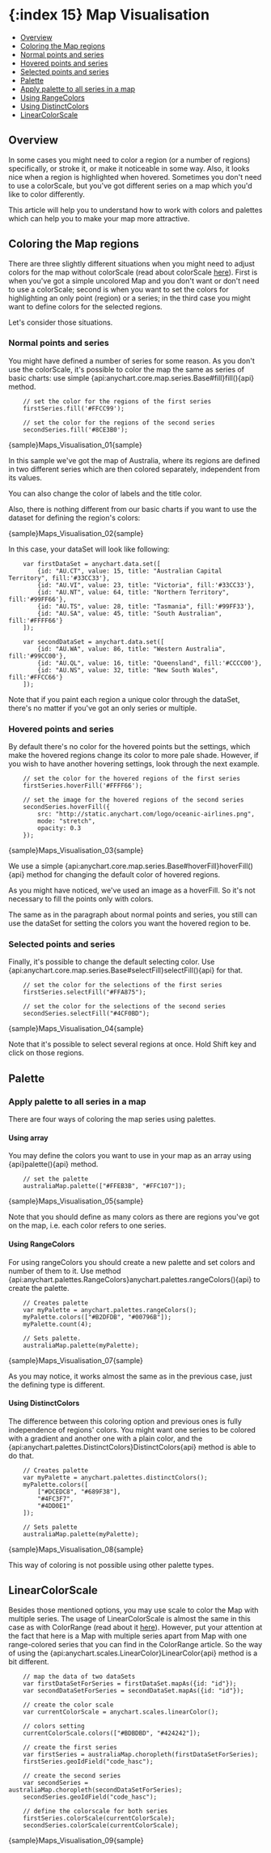 {:index 15}
Map Visualisation
======================

* [Overview](#overview)
* [Coloring the Map regions](#coloring_the_map_regions)
 * [Normal points and series](#normal_points_and_series)
 * [Hovered points and series](#hovered_points_and_series)
 * [Selected points and series](#selected_points_and_series)
* [Palette](#palette)
 * [Apply palette to all series in a map](#apply_palette_to_all_series_in_a_map)
  * [Using RangeColors](#using_rangecolors)
  * [Using DistinctColors](#using_distinctcolors)
* [LinearColorScale](#linearcolorscale)

## Overview 

In some cases you might need to color a region (or a number of regions) specifically, or stroke it, or make it noticeable in some way. Also, it looks nice when a region is highlighted when hovered. Sometimes you don't need to use a colorScale, but you've got different series on a map which you'd like to color differently.                                                                                

This article will help you to understand how to work with colors and palettes which can help you to make your map more attractive.

## Coloring the Map regions

There are three slightly different situations when you might need to adjust colors for the map without colorScale (read about colorScale [here](./Scales)). First is when you've got a simple uncolored Map and you don't want or don't need to use a colorScale; second is when you want to set the colors for highlighting an only point (region) or a series; in the third case you might want to define colors for the selected regions.

Let's consider those situations.

### Normal points and series

You might have defined a number of series for some reason. As you don't use the colorScale, it's possible to color the map the same as series of basic charts: use simple {api:anychart.core.map.series.Base#fill}fill(){api} method.

```
	// set the color for the regions of the first series
    firstSeries.fill('#FFCC99');
	
	// set the color for the regions of the second series
    secondSeries.fill('#8CE3B0');
```

{sample}Maps\_Visualisation\_01{sample}

In this sample we've got the map of Australia, where its regions are defined in two different series which are then colored separately, independent from its values. 

You can also change the color of labels and the title color.

Also, there is nothing different from our basic charts if you want to use the dataset for defining the region's colors:

{sample}Maps\_Visualisation\_02{sample}

In this case, your dataSet will look like following:

```
    var firstDataSet = anychart.data.set([
        {id: "AU.CT", value: 15, title: "Australian Capital Territory", fill:'#33CC33'},
        {id: "AU.VI", value: 23, title: "Victoria", fill:'#33CC33'},
        {id: "AU.NT", value: 64, title: "Northern Territory", fill:'#99FF66'},
        {id: "AU.TS", value: 28, title: "Tasmania", fill:'#99FF33'},
        {id: "AU.SA", value: 45, title: "South Australian", fill:'#FFFF66'}
    ]);

    var secondDataSet = anychart.data.set([
        {id: "AU.WA", value: 86, title: "Western Australia", fill:'#99CC00'},
        {id: "AU.QL", value: 16, title: "Queensland", fill:'#CCCC00'},
        {id: "AU.NS", value: 32, title: "New South Wales", fill:'#FFCC66'}
    ]);
```

Note that if you paint each region a unique color through the dataSet, there's no matter if you've got an only series or multiple.

### Hovered points and series

By default there's no color for the hovered points but the settings, which make the hovered regions change its color to more pale shade. However, if you wish to have another hovering settings, look through the next example.

```
	// set the color for the hovered regions of the first series
    firstSeries.hoverFill('#FFFF66');
	
	// set the image for the hovered regions of the second series
    secondSeries.hoverFill({
        src: "http://static.anychart.com/logo/oceanic-airlines.png",
        mode: "stretch",
        opacity: 0.3
    });
```
{sample}Maps\_Visualisation\_03{sample}

We use a simple {api:anychart.core.map.series.Base#hoverFill}hoverFill(){api} method for changing the default color of hovered regions.

As you might have noticed, we've used an image as a hoverFill. So it's not necessary to fill the points only with colors.

The same as in the paragraph about normal points and series, you still can use the dataSet for setting the colors you want the hovered region to be.

### Selected points and series

Finally, it's possible to change the default selecting color. Use {api:anychart.core.map.series.Base#selectFill}selectFill(){api} for that.

```
    // set the color for the selections of the first series
    firstSeries.selectFill("#FFA875");
	
    // set the color for the selections of the second series
    secondSeries.selectFill("#4CF0BD");
```
{sample}Maps\_Visualisation\_04{sample}

Note that it's possible to select several regions at once. Hold Shift key and click on those regions.

## Palette

### Apply palette to all series in a map

There are four ways of coloring the map series using palettes. 

#### Using array

You may define the colors you want to use in your map as an array using {api}palette(){api} method.

```
	// set the palette
    australiaMap.palette(["#FFEB3B", "#FFC107"]);
```
{sample}Maps\_Visualisation\_05{sample}

Note that you should define as many colors as there are regions you've got on the map, i.e. each color refers to one series.

#### Using RangeColors

For using rangeColors you should create a new palette and set colors and number of them to it. Use method {api:anychart.palettes.RangeColors}anychart.palettes.rangeColors(){api} to create the palette.

```
    // Creates palette
    var myPalette = anychart.palettes.rangeColors();
    myPalette.colors(["#B2DFDB", "#00796B"]);
    myPalette.count(4);

    // Sets palette.
    australiaMap.palette(myPalette);
```
{sample}Maps\_Visualisation\_07{sample}

As you may notice, it works almost the same as in the previous case, just the defining type is different.

#### Using DistinctColors

The difference between this coloring option and previous ones is fully independence of regions' colors. You might want one series to be colored with a gradient and another one with a plain color, and the {api:anychart.palettes.DistinctColors}DistinctColors{api} method is able to do that.

```
    // Creates palette
    var myPalette = anychart.palettes.distinctColors();
    myPalette.colors([
        ["#DCEDC8", "#689F38"],
        "#4FC3F7",
        "#4DD0E1"
    ]);

    // Sets palette
    australiaMap.palette(myPalette);
```
{sample}Maps\_Visualisation\_08{sample}

This way of coloring is not possible using other palette types.

## LinearColorScale

Besides those mentioned options, you may use scale to color the Map with multiple series. The usage of LinearColorScale is almost the same in this case as with ColorRange (read about it [here](./ColorRange)). However, put your attention at the fact that here is a Map with multiple series apart from Map with one range-colored series that you can find in the ColorRange article. So the way of using the {api:anychart.scales.LinearColor}LinearColor{api} method is a bit different.

```
	// map the data of two dataSets
	var firstDataSetForSeries = firstDataSet.mapAs({id: "id"});
    var secondDataSetForSeries = secondDataSet.mapAs({id: "id"});
    
	// create the color scale
    var currentColorScale = anychart.scales.linearColor();
    
	// colors setting
    currentColorScale.colors(["#BDBDBD", "#424242"]);
	
	// create the first series
    var firstSeries = australiaMap.choropleth(firstDataSetForSeries);
    firstSeries.geoIdField("code_hasc");

	// create the second series
    var secondSeries = australiaMap.choropleth(secondDataSetForSeries);
    secondSeries.geoIdField("code_hasc");
    
	// define the colorscale for both series 
    firstSeries.colorScale(currentColorScale);
    secondSeries.colorScale(currentColorScale);
```
{sample}Maps\_Visualisation\_09{sample}
